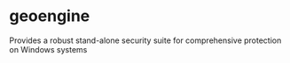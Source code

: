 # geoengine
Provides a robust stand-alone security suite for comprehensive protection on Windows systems
